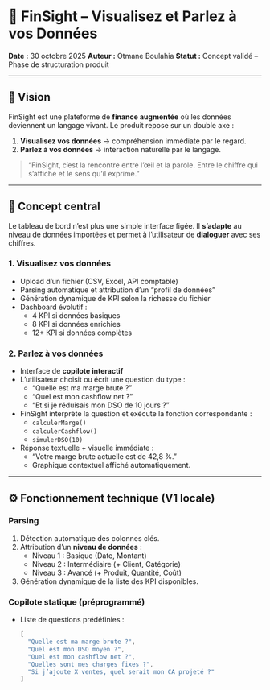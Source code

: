 # 🚀 FinSight – Visualisez et Parlez à vos Données
**Date :** 30 octobre 2025
**Auteur :** Otmane Boulahia
**Statut :** Concept validé – Phase de structuration produit

---

## 🎯 Vision
FinSight est une plateforme de **finance augmentée** où les données deviennent un langage vivant.
Le produit repose sur un double axe :
1. **Visualisez vos données** → compréhension immédiate par le regard.
2. **Parlez à vos données** → interaction naturelle par le langage.

> “FinSight, c’est la rencontre entre l’œil et la parole.
>  Entre le chiffre qui s’affiche et le sens qu’il exprime.”

---

## 🧠 Concept central
Le tableau de bord n’est plus une simple interface figée.
Il **s’adapte** au niveau de données importées et permet à l’utilisateur de **dialoguer** avec ses chiffres.

### 1. Visualisez vos données
- Upload d’un fichier (CSV, Excel, API comptable)
- Parsing automatique et attribution d’un “profil de données”
- Génération dynamique de KPI selon la richesse du fichier
- Dashboard évolutif :
  - 4 KPI si données basiques
  - 8 KPI si données enrichies
  - 12+ KPI si données complètes

### 2. Parlez à vos données
- Interface de **copilote interactif**
- L’utilisateur choisit ou écrit une question du type :
  - “Quelle est ma marge brute ?”
  - “Quel est mon cashflow net ?”
  - “Et si je réduisais mon DSO de 10 jours ?”
- FinSight interprète la question et exécute la fonction correspondante :
  - `calculerMarge()`
  - `calculerCashflow()`
  - `simulerDSO(10)`
- Réponse textuelle + visuelle immédiate :
  - “Votre marge brute actuelle est de 42,8 %.”
  - Graphique contextuel affiché automatiquement.

---

## ⚙️ Fonctionnement technique (V1 locale)

### Parsing
1. Détection automatique des colonnes clés.
2. Attribution d’un **niveau de données** :
   - Niveau 1 : Basique (Date, Montant)
   - Niveau 2 : Intermédiaire (+ Client, Catégorie)
   - Niveau 3 : Avancé (+ Produit, Quantité, Coût)
3. Génération dynamique de la liste des KPI disponibles.

### Copilote statique (préprogrammé)
- Liste de questions prédéfinies :
  ```js
  [
    "Quelle est ma marge brute ?",
    "Quel est mon DSO moyen ?",
    "Quel est mon cashflow net ?",
    "Quelles sont mes charges fixes ?",
    "Si j’ajoute X ventes, quel serait mon CA projeté ?"
  ]